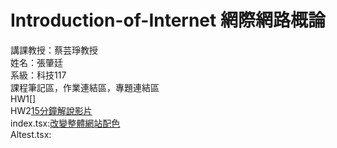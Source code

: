# Introduction-of-Internet 網際網路概論  
講課教授：蔡芸琤教授  
姓名：張肇廷  
系級：科技117  
課程筆記區，作業連結區，專題連結區  
HW1[]  
HW2[15分鐘解說影片]()  
index.tsx:[改變整體網站配色](https://github.com/chaotingchong-crypto/Introduction-of-Internet/commit/89b3643d1bfc582fbe9ec3c5a5650b1734f3e044#diff-b211563a379985cf25e1ffc4e40fd9bcbb669c8d4c61f4088b32fcd351c2722b)  
Altest.tsx:[]()
